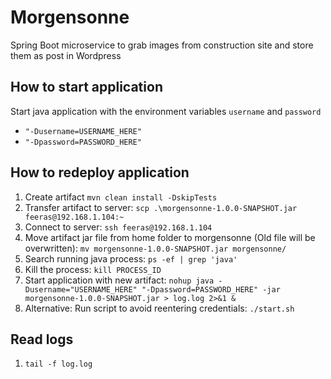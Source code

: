 # Morgensonne

Spring Boot microservice to grab images from construction site and store them as post in Wordpress

## How to start application

Start java application with the environment variables `username` and `password`

- `"-Dusername=USERNAME_HERE"`
- `"-Dpassword=PASSWORD_HERE"`

## How to redeploy application

1. Create artifact `mvn clean install -DskipTests`
2. Transfer artifact to server: `scp .\morgensonne-1.0.0-SNAPSHOT.jar feeras@192.168.1.104:~`
3. Connect to server: `ssh feeras@192.168.1.104`
4. Move artifact jar file from home folder to morgensonne (Old file will be
   overwritten): `mv morgensonne-1.0.0-SNAPSHOT.jar morgensonne/`
5. Search running java process: `ps -ef | grep 'java'`
6. Kill the process: `kill PROCESS_ID`
7. Start application with new
   artifact: `nohup java -Dusername="USERNAME_HERE" "-Dpassword=PASSWORD_HERE" -jar morgensonne-1.0.0-SNAPSHOT.jar > log.log 2>&1 &`
8. Alternative: Run script to avoid reentering credentials: `./start.sh`

## Read logs

1. `tail -f log.log`